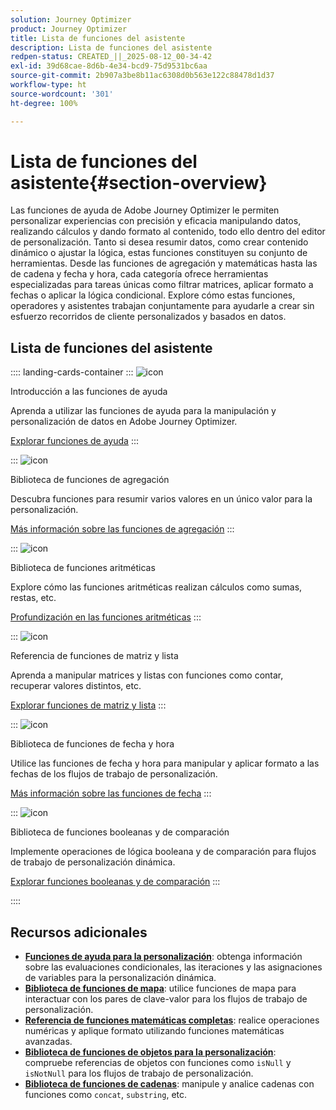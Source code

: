 ```yaml
---
solution: Journey Optimizer
product: Journey Optimizer
title: Lista de funciones del asistente
description: Lista de funciones del asistente
redpen-status: CREATED_||_2025-08-12_00-34-42
exl-id: 39d68cae-8d6b-4e34-bcd9-75d9531bc6aa
source-git-commit: 2b907a3be8b11ac6308d0b563e122c88478d1d37
workflow-type: ht
source-wordcount: '301'
ht-degree: 100%

---
```


# Lista de funciones del asistente{#section-overview}

Las funciones de ayuda de Adobe Journey Optimizer le permiten personalizar experiencias con precisión y eficacia manipulando datos, realizando cálculos y dando formato al contenido, todo ello dentro del editor de personalización. Tanto si desea resumir datos, como crear contenido dinámico o ajustar la lógica, estas funciones constituyen su conjunto de herramientas. Desde las funciones de agregación y matemáticas hasta las de cadena y fecha y hora, cada categoría ofrece herramientas especializadas para tareas únicas como filtrar matrices, aplicar formato a fechas o aplicar la lógica condicional. Explore cómo estas funciones, operadores y asistentes trabajan conjuntamente para ayudarle a crear sin esfuerzo recorridos de cliente personalizados y basados en datos.

## Lista de funciones del asistente

:::: landing-cards-container
:::
![icon](https://cdn.experienceleague.adobe.com/icons/circle-play.svg?lang=es)

Introducción a las funciones de ayuda

Aprenda a utilizar las funciones de ayuda para la manipulación y personalización de datos en Adobe Journey Optimizer.

[Explorar funciones de ayuda](../using/personalization/functions/functions.md)
:::

:::
![icon](https://cdn.experienceleague.adobe.com/icons/list-check.svg?lang=es)

Biblioteca de funciones de agregación

Descubra funciones para resumir varios valores en un único valor para la personalización.

[Más información sobre las funciones de agregación](../using/personalization/functions/aggregation.md)
:::

:::
![icon](https://cdn.experienceleague.adobe.com/icons/code-branch.svg?lang=es)

Biblioteca de funciones aritméticas

Explore cómo las funciones aritméticas realizan cálculos como sumas, restas, etc.

[Profundización en las funciones aritméticas](../using/personalization/functions/arithmetic-functions.md)
:::

:::
![icon](https://cdn.experienceleague.adobe.com/icons/code-branch.svg?lang=es)

Referencia de funciones de matriz y lista

Aprenda a manipular matrices y listas con funciones como contar, recuperar valores distintos, etc.

[Explorar funciones de matriz y lista](../using/personalization/functions/arrays-list.md)
:::

:::
![icon](https://cdn.experienceleague.adobe.com/icons/calendar-alt.svg?lang=es)

Biblioteca de funciones de fecha y hora

Utilice las funciones de fecha y hora para manipular y aplicar formato a las fechas de los flujos de trabajo de personalización.

[Más información sobre las funciones de fecha](../using/personalization/functions/dates.md)
:::

:::
![icon](https://cdn.experienceleague.adobe.com/icons/code-branch.svg?lang=es)

Biblioteca de funciones booleanas y de comparación

Implemente operaciones de lógica booleana y de comparación para flujos de trabajo de personalización dinámica.

[Explorar funciones booleanas y de comparación](../using/personalization/functions/operators.md)
:::

::::


## Recursos adicionales

- **[Funciones de ayuda para la personalización](../using/personalization/functions/helpers.md)**: obtenga información sobre las evaluaciones condicionales, las iteraciones y las asignaciones de variables para la personalización dinámica.
- **[Biblioteca de funciones de mapa](../using/personalization/functions/maps.md)**: utilice funciones de mapa para interactuar con los pares de clave-valor para los flujos de trabajo de personalización.
- **[Referencia de funciones matemáticas completas](../using/personalization/functions/math.md)**: realice operaciones numéricas y aplique formato utilizando funciones matemáticas avanzadas.
- **[Biblioteca de funciones de objetos para la personalización](../using/personalization/functions/objects.md)**: compruebe referencias de objetos con funciones como `isNull` y `isNotNull` para los flujos de trabajo de personalización.
- **[Biblioteca de funciones de cadenas](../using/personalization/functions/string.md)**: manipule y analice cadenas con funciones como `concat`, `substring`, etc.
